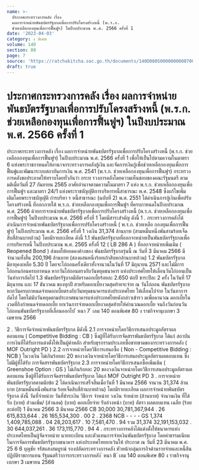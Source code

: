 ```yaml
---
name: >-
  ประกาศกระทรวงการคลัง เรื่อง
  ผลการจำหน่ายพันธบัตรรัฐบาลเพื่อการปรับโครงสร้างหนี้ (พ.ร.ก.
  ช่วยเหลือกองทุนเพื่อการฟื้นฟูฯ) ในปีงบประมาณ พ.ศ. 2566 ครั้งที่ 1
date: '2023-04-03'
category: ง พิเศษ
volume: 140
section: 80
page: 7
source: 'https://ratchakitcha.soc.go.th/documents/140D080S0000000000700.pdf'
draft: true
---
```


# ประกาศกระทรวงการคลัง เรื่อง ผลการจำหน่ายพันธบัตรรัฐบาลเพื่อการปรับโครงสร้างหนี้ (พ.ร.ก. ช่วยเหลือกองทุนเพื่อการฟื้นฟูฯ) ในปีงบประมาณ พ.ศ. 2566 ครั้งที่ 1

ประกาศกระทรวงการคลัง เรื่อง ผลการจำหน่ายพันธบัตรรัฐบาลเพื่อการปรับโครงสร้างหนี้ (พ.ร.ก. ช่วยเหลือกองทุนเพื่อการฟื้นฟูฯ) ในปีงบประมาณ พ.ศ. 2566 ครั้งที่ 1 เพื่อให้เป็นไปตามความในมาตรา 6 แห่งพระราชกาหนดให้อานาจกระทรวงการคลังกู้เงิน และจัดการเงินกู้เพื่อช่วยเหลือกองทุนเพื่อการฟื้นฟูและพัฒนาระบบสถาบันการเงิน พ.ศ. 2541 (พ.ร.ก. ช่วยเหลือกองทุนเพื่อการฟื้นฟูฯ) กระทรวงการคลังขอประกาศให้ทราบโดยทั่วกันว่า กระท รวงการคลังโดยความเห็นชอบของคณะรัฐมนตรี ตามมติเมื่อวันที่ 27 กันยายน 2565 อาศัยอำนาจตามความในมาตรา 7 แห่ง พ.ร.ก. ช่วยเหลือกองทุนเพื่อการฟื้นฟูฯ และมาตรา 24/1 แห่งพระราชบัญญัติการบริหารหนี้สาธารณะ พ.ศ. 2548 ซึ่งแก้ไขเพิ่มเติมโดยพระราชบัญญัติ กำรบริหา ร หนี้สาธารณะ (ฉบับที่ 2) พ.ศ. 2551 ได้ดำเนินการกู้เงินเพื่อปรับโครงสร้างหนี้ ที่ออกภายใต้ พ.ร.ก. ช่วยเหลือกองทุนเพื่อการฟื้นฟูฯ ที่ครบกาหนดในปีงบประมาณ พ.ศ. 2566 ด้วยการจาหน่ายพันธบัตรรัฐบาลเพื่อการปรับโครงสร้างหนี้ (พ.ร.ก. ช่วยเหลือกองทุนเพื่อการฟื้นฟูฯ) ในปีงบประมาณ พ.ศ. 2566 ครั้งที่ 1 โดยมีสาระสำคัญ ดังนี้ 1 . กระทรวงการคลังได้ดำเนินการจำหน่ายพันธบัตรรัฐบาลเพื่อการปรับโครงสร้างหนี้ ( พ.ร.ก. ช่วยเหลือ กองทุนเพื่อการฟื้นฟูฯ) ในปีงบประมาณ พ.ศ. 2566 ครั้งที่ 1 วงเงิน 31,374 ล้านบาท (สามหมื่นหนึ่งพันสามร้อยเจ็ดสิบสี่ล้านบาทถ้วน) โดยมีรายละเอียด ดังนี้ 1.1 พันธบัตรรัฐบาลที่ออกจาหน่ายเป็นพันธบัตรรัฐบาลเพื่อการบริหารหนี้ ในปีงบประมาณ พ.ศ. 2565 ครั้งที่ 12 ( LB 286 A ) ที่ออกจาหน่ายเพิ่มเติม ( Reopened Bond ) ส่งผลให้ยอดคงค้างของ พันธบัตรรัฐบาลรุ่นนี้ ณ วันที่ 3 มีนาคม 2566 มีจำนวนทั้งสิ้น 200,196 ล้านบาท (สองแสนหนึ่งร้อยเก้าสิบหกล้านบาทถ้วน) 1.2 พันธบัตรรัฐบาลมีอายุคงเหลือ 5.30 ปี โดยจะไถ่ถอนครั้งเดียวทั้งจานวนในวันที่ 17 มิถุนายน 2571 และไม่มีการไถ่ถอนก่อนครบกาหนด หากวันไถ่ถอนตรงกับวันหยุดธนาคาร แห่งประเทศไทยให้เลื่อนวันไถ่ถอนเป็นวันทำการถัดไป 1.3 พันธบัตรรัฐบาลมีอัตราดอกเบี้ยร้อยละ 2.650 ต่อปี ชาระปีละ 2 ครั้ง ในวันที่ 17 มิถุนายน และ 17 ธันวาคม ของทุกปี สาหรับดอกเบี้ยงวดสุดท้ายจะจ่าย ณ วันไถ่ถอน พันธบัตรรัฐบาล หากวันครบกาหนดจ่ายดอกเบี้ยตรงกับวันหยุดธนาคารแห่งประเทศไทย ให้เลื่อนไปจ่าย ในวันทาการถัดไป โดยไม่นับวันหยุดตามประกาศธนาคารแห่งประเทศไทยดังกล่าวเข้ารว มเพื่อคานวณ ดอกเบี้ยในงวดที่ถึงกำหนดจ่ายดอกเบี้ย ยกเว้นการจ่ายดอกเบี้ยงวดสุดท้ายให้คำนวณดอกเบี้ย จนถึงวันก่อนวันไถ่ถอนพันธบัตรรัฐบาลที่เลื่อนออกไป ้ หนา 7 ่ เลม 140 ตอนพิเศษ 80 ง ราชกิจจานุเบกษา 3 เมษายน 2566

2 . วิธีการจัดจำหน่ายพันธบัตรรัฐบาล มีดังนี้ 2.1 การจาหน่ายโดยวิธีการเสนอประมูลอัตราผลตอบแทน ( Competitive Bidding : CB ) ซึ่งผู้ที่ได้รับการจัดสรรพันธบัตรรัฐบาล ได้แก่ สถาบันการเงินที่ได้รับการแต่งตั้งให้เป็นผู้ค้าหลัก สำหรับธุรกรรมประเภทซื้อขายขาดของกระทรวงการคลัง ( MOF Outright PD ) 2.2 การจาหน่ายโดยวิธีการเสนอซื้อ ( Non - Competitive Bidding : NCB ) ในวงเงิน ไม่เกินร้อยละ 20 ของวงเงินจาหน่ายโดยวิธีการเสนอประมูลอัตราผลตอบแทน ซึ่งไม่มีผู้ที่ได้รับ การจัดสรรพันธบัตรรัฐบาล 2.3 การจาหน่ายโดยวิธีการเสนอซื้อเพิ่มเติม ( Greenshoe Option : GS ) ไม่เกินร้อยละ 20 ของวงเงินจาหน่ายโดยวิธีการเสนอประมูลอัตราผลตอบแทน ซึ่งผู้ที่ได้รับการจัดสรรพันธบัตรรัฐบาล ได้แก่ MOF Outright PD 3 . การจาหน่ายพันธบัตรรัฐบาลตามนัยข้อ 2 ได้ดาเนินการเสร็จสิ้นเมื่อวันที่ 1 มีนาคม 2566 จานวน 31,374 ล้านบาท (สามหมื่นหนึ่งพันสาม ร้อยเจ็ดสิบสี่ล้านบาทถ้วน) โดยมีรายละเอียด ผลการจำหน่ายพันธบัตรรัฐบาล ดังนี้ วันที่จำหน่าย วันที่ชำระเงิน วิธีการ จำหน่าย วงเงิน จำหน่าย (ล้านบาท) จำนวนเงิน ที่ได้รับ (บาท) ส่วนเพิ่ม/ (ส่วนลด) (บาท) ดอกเบี้ยจ่าย รับล่วงหน้า (บาท) อัตรา ผลตอบแทน เฉลี่ย (ร้อยละต่อปี) 1 มีนาคม 2566 3 มีนาคม 2566 CB 30,000 30,781,367,944 . 26 615,833,644 . 26 165,534,300 . 00 2 . 2368 NCB - - - - GS 1,374 1,409,785,088 . 04 28,203,617 . 10 7,581,470 . 94 รวม 31,374 32,191,153,032 . 30 644,037,261 . 36 173,115,770 . 94 4 . กระทรวงการคลังได้แต่งตั้งให้ธนาคารแห่งประเทศไทยเป็นผู้จัดจาหน่าย นายทะเบียน และตัวแทนการจ่ายเงินพันธบัตรรัฐบาล โดยค่าธรรมเนียมในการจัดการพันธบัตรรัฐบาลธนาคาร แห่งประเทศไทยยกเว้นให้ ประกาศ ณ วันที่ 23 มีนาคม พ.ศ. 25 6 6 บุญชัย จรัสแสงสมบูรณ์ รองปลัดกระทรวงการคลัง หัวหน้ากลุ่มภารกิจด้านรายจ่ายและหนี้สิน ปฏิบัติราชการแทน รัฐมนตรีว่าการกระทรวงการคลัง ้ หนา 8 ่ เลม 140 ตอนพิเศษ 80 ง ราชกิจจานุเบกษา 3 เมษายน 2566
